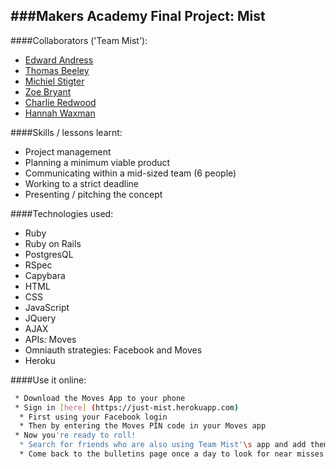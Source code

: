 ###Makers Academy Final Project: Mist
---------------------------

####Collaborators ('Team Mist'):
 * [Edward Andress](https://github.com/EdwardAndress)
 * [Thomas Beeley](https://github.com/tbeeley)
 * [Michiel Stigter](https://github.com/michielstigter)
 * [Zoe Bryant](https://github.com/zoeabryant)
 * [Charlie Redwood](https://github.com/M-E-T-H-O-Dman)
 * [Hannah Waxman](https://github.com/HanWax)

####Skills / lessons learnt:
 * Project management
  * Planning a minimum viable product
  * Communicating within a mid-sized team (6 people)
  * Working to a strict deadline
  * Presenting / pitching the concept

####Technologies used:
 * Ruby
 * Ruby on Rails
 * PostgresQL
 * RSpec
 * Capybara
 * HTML
 * CSS
 * JavaScript
 * JQuery
 * AJAX
 * APIs: Moves
 * Omniauth strategies: Facebook and Moves
 * Heroku

####Use it online:
```sh
 * Download the Moves App to your phone
 * Sign in [here] (https://just-mist.herokuapp.com)
  * First using your Facebook login
  * Then by entering the Moves PIN code in your Moves app
 * Now you're ready to roll!
  * Search for friends who are also using Team Mist'\s app and add them
  * Come back to the bulletins page once a day to look for near misses!
```
